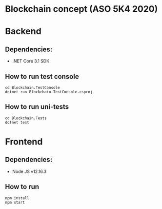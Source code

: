 # Blockchain concept (ASO 5K4 2020)

# Backend

## Dependencies:

- .NET Core 3.1 SDK

## How to run test console
```
cd Blockchain.TestConsole
dotnet run Blockchain.TestConsole.csproj
```

## How to run uni-tests

```
cd Blockchain.Tests
dotnet test
```


# Frontend

## Dependencies:

- Node JS v12.16.3


## How to run

```
npm install
npm start
```
